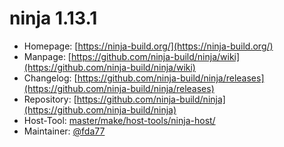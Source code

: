 # ninja 1.13.1
  - Homepage: [https://ninja-build.org/](https://ninja-build.org/)
  - Manpage: [https://github.com/ninja-build/ninja/wiki](https://github.com/ninja-build/ninja/wiki)
  - Changelog: [https://github.com/ninja-build/ninja/releases](https://github.com/ninja-build/ninja/releases)
  - Repository: [https://github.com/ninja-build/ninja](https://github.com/ninja-build/ninja)
  - Host-Tool: [master/make/host-tools/ninja-host/](https://github.com/Freetz-NG/freetz-ng/tree/master/make/host-tools/ninja-host/)
  - Maintainer: [@fda77](https://github.com/fda77)

